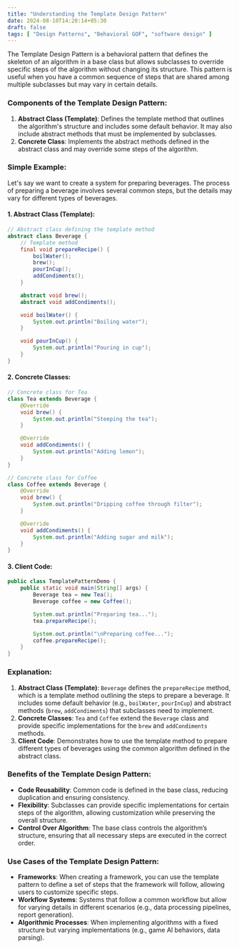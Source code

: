 ```yaml
---
title: "Understanding the Template Design Pattern"
date: 2024-08-10T14:20:14+05:30
draft: false
tags: [ "Design Patterns", "Behavioral GOF", "software design" ]
---
```

The Template Design Pattern is a behavioral pattern that defines the skeleton of an algorithm in a base class but allows subclasses to override specific steps of the algorithm without changing its structure. This pattern is useful when you have a common sequence of steps that are shared among multiple subclasses but may vary in certain details.

### Components of the Template Design Pattern:

1. **Abstract Class (Template)**: Defines the template method that outlines the algorithm's structure and includes some default behavior. It may also include abstract methods that must be implemented by subclasses.
2. **Concrete Class**: Implements the abstract methods defined in the abstract class and may override some steps of the algorithm.

### Simple Example:

Let's say we want to create a system for preparing beverages. The process of preparing a beverage involves several common steps, but the details may vary for different types of beverages.

#### 1. Abstract Class (Template):

```java
// Abstract class defining the template method
abstract class Beverage {
    // Template method
    final void prepareRecipe() {
        boilWater();
        brew();
        pourInCup();
        addCondiments();
    }

    abstract void brew();
    abstract void addCondiments();

    void boilWater() {
        System.out.println("Boiling water");
    }

    void pourInCup() {
        System.out.println("Pouring in cup");
    }
}
```

#### 2. Concrete Classes:

```java
// Concrete class for Tea
class Tea extends Beverage {
    @Override
    void brew() {
        System.out.println("Steeping the tea");
    }

    @Override
    void addCondiments() {
        System.out.println("Adding lemon");
    }
}

// Concrete class for Coffee
class Coffee extends Beverage {
    @Override
    void brew() {
        System.out.println("Dripping coffee through filter");
    }

    @Override
    void addCondiments() {
        System.out.println("Adding sugar and milk");
    }
}
```

#### 3. Client Code:

```java
public class TemplatePatternDemo {
    public static void main(String[] args) {
        Beverage tea = new Tea();
        Beverage coffee = new Coffee();

        System.out.println("Preparing tea...");
        tea.prepareRecipe();

        System.out.println("\nPreparing coffee...");
        coffee.prepareRecipe();
    }
}
```

### Explanation:

1. **Abstract Class (Template)**: `Beverage` defines the `prepareRecipe` method, which is a template method outlining the steps to prepare a beverage. It includes some default behavior (e.g., `boilWater`, `pourInCup`) and abstract methods (`brew`, `addCondiments`) that subclasses need to implement.
2. **Concrete Classes**: `Tea` and `Coffee` extend the `Beverage` class and provide specific implementations for the `brew` and `addCondiments` methods.
3. **Client Code**: Demonstrates how to use the template method to prepare different types of beverages using the common algorithm defined in the abstract class.

### Benefits of the Template Design Pattern:

- **Code Reusability**: Common code is defined in the base class, reducing duplication and ensuring consistency.
- **Flexibility**: Subclasses can provide specific implementations for certain steps of the algorithm, allowing customization while preserving the overall structure.
- **Control Over Algorithm**: The base class controls the algorithm’s structure, ensuring that all necessary steps are executed in the correct order.

### Use Cases of the Template Design Pattern:

- **Frameworks**: When creating a framework, you can use the template pattern to define a set of steps that the framework will follow, allowing users to customize specific steps.
- **Workflow Systems**: Systems that follow a common workflow but allow for varying details in different scenarios (e.g., data processing pipelines, report generation).
- **Algorithmic Processes**: When implementing algorithms with a fixed structure but varying implementations (e.g., game AI behaviors, data parsing).